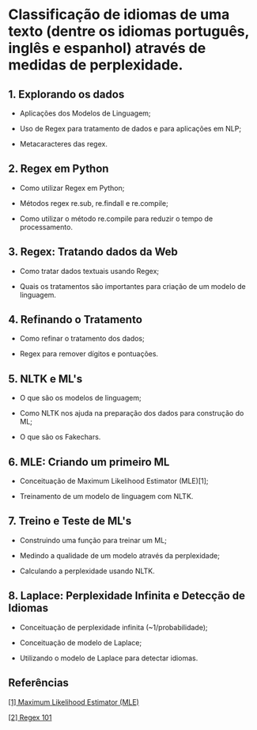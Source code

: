 
# Classificação de idiomas de uma texto (dentre os idiomas português, inglês e espanhol) através de medidas de perplexidade.

## 1. Explorando os dados

- Aplicações dos Modelos de Linguagem;

- Uso de Regex para tratamento de dados e para aplicações em NLP;

- Metacaracteres das regex.


## 2. Regex em Python

- Como utilizar Regex em Python;

- Métodos regex re.sub, re.findall e re.compile;

- Como utilizar o método re.compile para reduzir o tempo de processamento.

## 3. Regex: Tratando dados da Web

- Como tratar dados textuais usando Regex;

- Quais os tratamentos são importantes para criação de um modelo de linguagem.


## 4. Refinando o Tratamento

- Como refinar o tratamento dos dados;

- Regex para remover dígitos e pontuações.

## 5. NLTK e ML's

- O que são os modelos de linguagem;

- Como NLTK nos ajuda na preparação dos dados para construção do ML;

- O que são os Fakechars.


## 6. MLE: Criando um primeiro ML

- Conceituação de Maximum Likelihood Estimator (MLE)[1];

- Treinamento de um modelo de linguagem com NLTK.


## 7. Treino e Teste de ML's

- Construindo uma função para treinar um ML;

- Medindo a qualidade de um modelo através da perplexidade;

- Calculando a perplexidade usando NLTK.


## 8. Laplace: Perplexidade Infinita e Detecção de Idiomas

- Conceituação de perplexidade infinita (~1/probabilidade);

- Conceituação de modelo de Laplace;

- Utilizando o modelo de Laplace para detectar idiomas.


## Referências
[[1] Maximum Likelihood Estimator (MLE)](https://www.nltk.org/api/nltk.lm.html)

[[2] Regex 101](https://regex101.com/)




